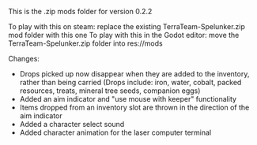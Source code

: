 This is the .zip mods folder for version 0.2.2

To play with this on steam: replace the existing TerraTeam-Spelunker.zip mod folder with this one
To play with this in the Godot editor: move the TerraTeam-Spelunker.zip folder into res://mods

Changes:
- Drops picked up now disappear when they are added to the inventory, rather than being carried (Drops include: iron, water, cobalt, packed resources, treats, mineral tree seeds, companion eggs)
- Added an aim indicator and "use mouse with keeper" functionality
- Items dropped from an inventory slot are thrown in the direction of the aim indicator
- Added a character select sound
- Added character animation for the laser computer terminal
